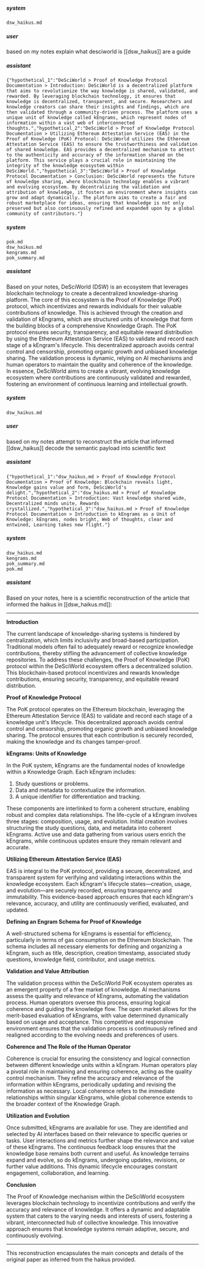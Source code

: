 ##### system
```sc-context
dsw_haikus.md
```

##### user
based on my notes explain what desciworld is [[dsw_haikus]] are a guide

##### assistant
```lookup
{"hypothetical_1":"DeSciWorld > Proof of Knowledge Protocol Documentation > Introduction: DeSciWorld is a decentralized platform that aims to revolutionize the way knowledge is shared, validated, and rewarded. By leveraging blockchain technology, it ensures that knowledge is decentralized, transparent, and secure. Researchers and knowledge creators can share their insights and findings, which are then validated through a community-driven process. The platform uses a unique unit of knowledge called kEngrams, which represent nodes of information within a vast web of interconnected thoughts.","hypothetical_2":"DeSciWorld > Proof of Knowledge Protocol Documentation > Utilizing Ethereum Attestation Service (EAS) in the Proof of Knowledge (PoK) Protocol: DeSciWorld utilizes the Ethereum Attestation Service (EAS) to ensure the trustworthiness and validation of shared knowledge. EAS provides a decentralized mechanism to attest to the authenticity and accuracy of the information shared on the platform. This service plays a crucial role in maintaining the integrity of the knowledge ecosystem within DeSciWorld.","hypothetical_3":"DeSciWorld > Proof of Knowledge Protocol Documentation > Conclusion: DeSciWorld represents the future of knowledge sharing, where blockchain technology enables a vibrant and evolving ecosystem. By decentralizing the validation and attribution of knowledge, it fosters an environment where insights can grow and adapt dynamically. The platform aims to create a fair and robust marketplace for ideas, ensuring that knowledge is not only preserved but also continuously refined and expanded upon by a global community of contributors."}
```

##### system
```sc-context
pok.md
dsw_haikus.md
kengrams.md
pok_summary.md
```

##### assistant
Based on your notes, DeSciWorld (DSW) is an ecosystem that leverages blockchain technology to create a decentralized knowledge-sharing platform. The core of this ecosystem is the Proof of Knowledge (PoK) protocol, which incentivizes and rewards individuals for their valuable contributions of knowledge. This is achieved through the creation and validation of kEngrams, which are structured units of knowledge that form the building blocks of a comprehensive Knowledge Graph.
The PoK protocol ensures security, transparency, and equitable reward distribution by using the Ethereum Attestation Service (EAS) to validate and record each stage of a kEngram's lifecycle. This decentralized approach avoids central control and censorship, promoting organic growth and unbiased knowledge sharing. The validation process is dynamic, relying on AI mechanisms and human operators to maintain the quality and coherence of the knowledge.
In essence, DeSciWorld aims to create a vibrant, evolving knowledge ecosystem where contributions are continuously validated and rewarded, fostering an environment of continuous learning and intellectual growth.

##### system
```sc-context
dsw_haikus.md
```

##### user
based on my notes attempt to reconstruct the article that informed [[dsw_haikus]] decode the semantic payload into scientific text

##### assistant
```lookup
{"hypothetical_1":"dsw_haikus.md > Proof of Knowledge Protocol Documentation > Proof of Knowledge: Blockchain reveals light, Knowledge gains value and form, DeSciWorld's delight.","hypothetical_2":"dsw_haikus.md > Proof of Knowledge Protocol Documentation > Introduction: Vast knowledge shared wide, Decentralized minds unite, Rewards crystallized.","hypothetical_3":"dsw_haikus.md > Proof of Knowledge Protocol Documentation > Introduction to kEngrams as a Unit of Knowledge: kEngrams, nodes bright, Web of thoughts, clear and entwined, Learning takes new flight."}
```

##### system
```sc-context
dsw_haikus.md
kengrams.md
pok_summary.md
pok.md
```

##### assistant
Based on your notes, here is a scientific reconstruction of the article that informed the haikus in [[dsw_haikus.md]]:

---

**Introduction**

The current landscape of knowledge-sharing systems is hindered by centralization, which limits inclusivity and broad-based participation. Traditional models often fail to adequately reward or recognize knowledge contributions, thereby stifling the advancement of collective knowledge repositories. To address these challenges, the Proof of Knowledge (PoK) protocol within the DeSciWorld ecosystem offers a decentralized solution. This blockchain-based protocol incentivizes and rewards knowledge contributions, ensuring security, transparency, and equitable reward distribution.

**Proof of Knowledge Protocol**

The PoK protocol operates on the Ethereum blockchain, leveraging the Ethereum Attestation Service (EAS) to validate and record each stage of a knowledge unit's lifecycle. This decentralized approach avoids central control and censorship, promoting organic growth and unbiased knowledge sharing. The protocol ensures that each contribution is securely recorded, making the knowledge and its changes tamper-proof.

**kEngrams: Units of Knowledge**

In the PoK system, kEngrams are the fundamental nodes of knowledge within a Knowledge Graph. Each kEngram includes:
1. Study questions or problems.
2. Data and metadata to contextualize the information.
3. A unique identifier for differentiation and tracking.

These components are interlinked to form a coherent structure, enabling robust and complex data relationships. The life-cycle of a kEngram involves three stages: composition, usage, and evolution. Initial creation involves structuring the study questions, data, and metadata into coherent kEngrams. Active use and data gathering from various users enrich the kEngrams, while continuous updates ensure they remain relevant and accurate.

**Utilizing Ethereum Attestation Service (EAS)**

EAS is integral to the PoK protocol, providing a secure, decentralized, and transparent system for verifying and validating interactions within the knowledge ecosystem. Each kEngram's lifecycle states—creation, usage, and evolution—are securely recorded, ensuring transparency and immutability. This evidence-based approach ensures that each kEngram's relevance, accuracy, and utility are continuously verified, evaluated, and updated.

**Defining an Engram Schema for Proof of Knowledge**

A well-structured schema for kEngrams is essential for efficiency, particularly in terms of gas consumption on the Ethereum blockchain. The schema includes all necessary elements for defining and organizing a kEngram, such as title, description, creation timestamp, associated study questions, knowledge field, contributor, and usage metrics.

**Validation and Value Attribution**

The validation process within the DeSciWorld PoK ecosystem operates as an emergent property of a free market of knowledge. AI mechanisms assess the quality and relevance of kEngrams, automating the validation process. Human operators oversee this process, ensuring logical coherence and guiding the knowledge flow. The open market allows for the merit-based evaluation of kEngrams, with value determined dynamically based on usage and acceptance. This competitive and responsive environment ensures that the validation process is continuously refined and realigned according to the evolving needs and preferences of users.

**Coherence and The Role of the Human Operator**

Coherence is crucial for ensuring the consistency and logical connection between different knowledge units within a kEngram. Human operators play a pivotal role in maintaining and ensuring coherence, acting as the quality control mechanism. They refine the accuracy and relevance of the information within kEngrams, periodically updating and revising the information as necessary. Local coherence refers to the immediate relationships within singular kEngrams, while global coherence extends to the broader context of the Knowledge Graph.

**Utilization and Evolution**

Once submitted, kEngrams are available for use. They are identified and selected by AI interfaces based on their relevance to specific queries or tasks. User interactions and metrics further shape the relevance and value of these kEngrams. The continuous feedback loop ensures that the knowledge base remains both current and useful. As knowledge terrains expand and evolve, so do kEngrams, undergoing updates, revisions, or further value additions. This dynamic lifecycle encourages constant engagement, collaboration, and learning.

**Conclusion**

The Proof of Knowledge mechanism within the DeSciWorld ecosystem leverages blockchain technology to incentivize contributions and verify the accuracy and relevance of knowledge. It offers a dynamic and adaptable system that caters to the varying needs and interests of users, fostering a vibrant, interconnected hub of collective knowledge. This innovative approach ensures that knowledge systems remain adaptive, secure, and continuously evolving.

---

This reconstruction encapsulates the main concepts and details of the original paper as inferred from the haikus provided.